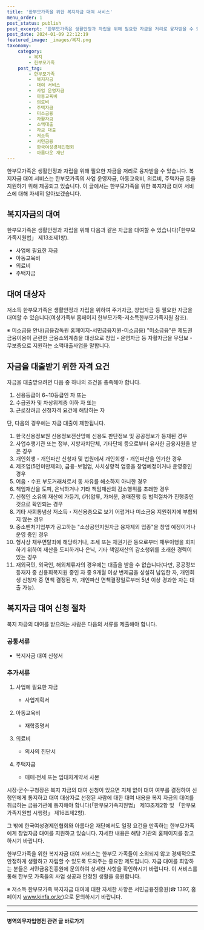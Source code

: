 ```yaml
---
title: '한부모가족을 위한 복지자금 대여 서비스'
menu_order: 1
post_status: publish
post_excerpt: '한부모가족은 생활안정과 자립을 위해 필요한 자금을 저리로 융자받을 수 있습니다. 복지자금 대여 서비스는 한부모가족의 사업 운영자금, 아동교육비, 의료비, 주택자금 등을 지원하기 위해 제공되고 있습니다. 이 글에서는 한부모가족을 위한 복지자금 대여 서비스에 대해 자세히 알아보겠습니다.'
post_date: 2024-01-09 22:12:19
featured_image: _images/복지.png
taxonomy:
    category:
        - 복지
        - 한부모가족
    post_tag:
        - 한부모가족
        -  복지자금
        -  대여 서비스
        -  사업 운영자금
        -  아동교육비
        -  의료비
        -  주택자금
        -  미소금융
        -  자활자금
        -  소액대출
        -  자금 대출
        -  저소득
        -  서민금융
        -  한국여성경제인협회
        -  아름다운 재단
---
```



한부모가족은 생활안정과 자립을 위해 필요한 자금을 저리로 융자받을 수 있습니다. 복지자금 대여 서비스는 한부모가족의 사업 운영자금, 아동교육비, 의료비, 주택자금 등을 지원하기 위해 제공되고 있습니다. 이 글에서는 한부모가족을 위한 복지자금 대여 서비스에 대해 자세히 알아보겠습니다.

## 복지자금의 대여

한부모가족은 생활안정과 자립을 위해 다음과 같은 자금을 대여할 수 있습니다(「한부모가족지원법」 제13조제1항).

- 사업에 필요한 자금
- 아동교육비
- 의료비
- 주택자금

## 대여 대상자

저소득 한부모가족은 생활안정과 자립을 위하여 주거자금, 창업자금 등 필요한 자금을 대여할 수 있습니다(여성가족부 홈페이지 한부모가족-저소득한부모가족지원 참조).

※ 미소금융 안내(금융감독원 홈페이지-서민금융지원-미소금융)
 "미소금융"은 제도권 금융이용이 곤란한 금융소외계층을 대상으로 창업・운영자금 등 자활자금을 무담보・무보증으로 지원하는 소액대출사업을 말합니다.

## 자금을 대출받기 위한 자격 요건

자금을 대출받으려면 다음 중 하나의 조건을 충족해야 합니다.

1. 신용등급이 6~10등급인 자 또는
2. 수급권자 및 차상위계층 이하 자 또는
3. 근로장려금 신청자격 요건에 해당하는 자

단, 다음의 경우에는 자금 대출이 제한됩니다.

1. 한국신용정보원 신용정보전산망에 신용도 판단정보 및 공공정보가 등재된 경우
2. 사업수행기관 또는 정부, 지방자치단체, 기타단체 등으로부터 유사한 금융지원을 받은 경우
3. 개인회생・개인파산 신청자 및 법원에서 개인회생・개인파산을 인가한 경우
4. 제조업(5인미만제외), 금융･보험업, 사치성향적 업종을 창업예정이거나 운영중인 경우
5. 어음・수표 부도거래처로서 동 사유를 해소하지 아니한 경우
6. 책임재산을 도피, 은닉하거나 기타 책임재산의 감소행위를 초래한 경우
7. 신청인 소유의 재산에 가등기, (가)압류, 가처분, 경매진행 등 법적절차가 진행중인 것으로 확인되는 경우
8. 기타 사회통념상 저소득・저신용층으로 보기 어렵거나 미소금융 지원취지에 부합되지 않는 경우
9. 중소벤처기업부가 공고하는 "소상공인지원자금 융자제외 업종"을 창업 예정이거나 운영 중인 경우
10. 형사상 채무면탈죄에 해당하거나, 조세 또는 채권기관 등으로부터 채무이행을 회피하기 위하여 재산을 도피하거나 은닉, 기타 책임재산의 감소행위를 초래한 경력이 있는 경우
11. 재외국민, 외국인, 해외체류자의 경우에는 대출을 받을 수 없습니다(다만, 공공정보 등재자 중 신용회복지원 중인 자 중 9개월 이상 변제금을 성실히 납입한 자, 개인회생 신청자 중 면책 결정된 자, 개인파산 면책결정일로부터 5년 이상 경과한 자는 대출 가능).

## 복지자금 대여 신청 절차

복지 자금의 대여를 받으려는 사람은 다음의 서류를 제출해야 합니다.

### 공통서류

- 복지자금 대여 신청서

### 추가서류

1. 사업에 필요한 자금
   - 사업계획서

2. 아동교육비
   - 재학증명서

3. 의료비
   - 의사의 진단서

4. 주택자금
   - 매매·전세 또는 임대차계약서 사본

시장·군수·구청장은 복지 자금의 대여 신청이 있으면 지체 없이 대여 여부를 결정하여 신청인에게 통지하고 대여 대상자로 선정된 사람에 대한 대여 내용을 복지 자금의 대여를 취급하는 금융기관에 통지해야 합니다(「한부모가족지원법」 제13조제2항 및 「한부모가족지원법 시행령」 제16조제2항).

그 밖에 한국여성경제인협회와 아름다운 재단에서도 일정 요건을 만족하는 한부모가족에게 창업자금 대여를 지원하고 있습니다. 자세한 내용은 해당 기관의 홈페이지를 참고하시기 바랍니다.

한부모가족을 위한 복지자금 대여 서비스는 한부모 가족들이 소외되지 않고 경제적으로 안정하게 생활하고 자립할 수 있도록 도와주는 중요한 제도입니다. 자금 대여를 희망하는 분들은 서민금융진흥원에 문의하여 상세한 사항을 확인하시기 바랍니다. 이 서비스를 통해 한부모 가족들의 사업 성공과 안정된 생활을 응원합니다.

※ 저소득 한부모가족 복지자금 대여에 대한 자세한 사항은 서민금융진흥원(☎ 1397, 홈페이지 www.kinfa.or.kr)으로 문의하시기 바랍니다.

---
<!-- wp:separator -->
<hr class="wp-block-separator has-alpha-channel-opacity"/>
<!-- /wp:separator -->

<!-- wp:group {"backgroundColor":"base","layout":{"type":"constrained"}} -->
<div class="wp-block-group has-base-background-color has-background"><!-- wp:paragraph {"align":"center","fontSize":"medium"} -->
<p class="has-text-align-center has-large-font-size"><strong>병역의무자입영전 관련 글 바로가기</strong></p>
<!-- /wp:paragraph -->


<!-- wp:latest-posts
{"categories":[{"id":9092,"count":19,"description":"","link":"https://uknowlaw.com/category/%eb%b3%91%ec%97%ad%ec%9d%98%eb%ac%b4%ec%9e%90%ec%9e%85%ec%98%81%ec%a0%84/","name":"병역의무자입영전","slug":"병역의무자입영전","taxonomy":"category","parent":0,"meta":[],"_links":{"self":[{"href":"https://uknowlaw.com/wp-json/wp/v2/categories/9092"}],"collection":[{"href":"https://uknowlaw.com/wp-json/wp/v2/categories"}],"about":[{"href":"https://uknowlaw.com/wp-json/wp/v2/taxonomies/category"}],"wp:post_type":[{"href":"https://uknowlaw.com/wp-json/wp/v2/posts?categories=9092"}],"curies":[{"name":"wp","href":"https://api.w.org/{rel}","templated":true}]}}],"postsToShow":100,"excerptLength":28,"postLayout":"grid","columns":2,"featuredImageAlign":"left","featuredImageSizeSlug":"large","fontSize":"small"} /--></div>
<!-- /wp:group -->